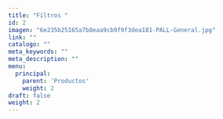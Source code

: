 ```yaml
---
title: "Filtros "
id: 2
imagen: "6e235b25165a7b8eaa9cb9f9f3dea181-PALL-General.jpg"
link: ""
catalogo: ""
meta_keywords: ""
meta_description: ""
menu:
  principal:
    parent: 'Productos'
    weight: 2
draft: false
weight: 2
---
```

